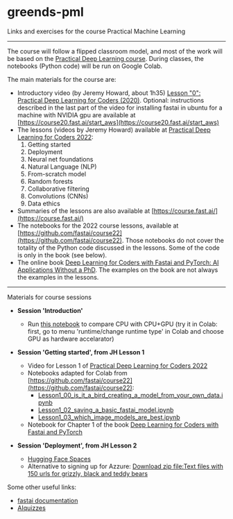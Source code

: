 # greends-pml
Links and exercises for the course Practical Machine Learning

---

The course will follow a flipped classroom model, and most of the work will be based on the [Practical Deep Learning course](https://course.fast.ai/). During classes, the notebooks (Python code) will be run on Google Colab.

The main materials for the course are:

- Introductory video (by Jeremy Howard, about 1h35) [Lesson "0": Practical Deep Learning for Coders (2020)](https://www.youtube.com/watch?v=gGxe2mN3kAg). Optional:  instructions described in the last part of the video for installing fastai in ubuntu for a machine with NVIDIA gpu are available at [https://course20.fast.ai/start_aws](https://course20.fast.ai/start_aws)
- The lessons (videos by Jeremy Howard) available at [Practical Deep Learning for Coders 2022](https://course.fast.ai/):
  1. Getting started
  2. Deployment
  3. Neural net foundations
  4. Natural Language (NLP)
  5. From-scratch model
  6. Random forests
  7. Collaborative filtering
  8. Convolutions (CNNs)
  9. Data ethics
- Summaries of the lessons are also available at [https://course.fast.ai/](https://course.fast.ai/)
- The notebooks for the 2022 course lessons, available at [https://github.com/fastai/course22](https://github.com/fastai/course22). Those notebooks do not cover the totality of the Python code discussed in the lessons. Some of the code is only in the book (see below).
- The online book [Deep Learning for Coders with Fastai and PyTorch: AI Applications Without a PhD](https://course.fast.ai/Resources/book.html). The examples on the book are not always the examples in the lessons. 

---

Materials for course sessions
  
  - **Session 'Introduction'**
    * Run [this notebook](test_GPU.ipynb) to compare CPU with CPU+GPU (try it in Colab: first, go to menu 'runtime/change runtime type' in Colab and choose GPU as hardware accelarator)
    
  - **Session 'Getting started', from JH Lesson 1**
    - Video for Lesson 1 of [Practical Deep Learning for Coders 2022](https://course.fast.ai/) 
    - Notebooks adapted for Colab from [https://github.com/fastai/course22](https://github.com/fastai/course22):
      - [Lesson1_00_is_it_a_bird_creating_a_model_from_your_own_data.ipynb](Lesson1_00_is_it_a_bird_creating_a_model_from_your_own_data.ipynb)
      - [Lesson1_02_saving_a_basic_fastai_model.ipynb](Lesson1_02_saving_a_basic_fastai_model.ipynb)
      - [Lesson1_03_which_image_models_are_best.ipynb](Lesson1_03_which_image_models_are_best.ipynb)
    - Notebook for Chapter 1 of the book [Deep Learning for Coders with Fastai and PyTorch](https://course.fast.ai/Resources/book.html)
      
  - **Session 'Deployment', from JH Lesson 2**
    * [Hugging Face Spaces](https://huggingface.co/spaces)
    * Alternative to signing up for Azzure: [Download zip file:Text files with 150 urls for grizzly, black and teddy bears](bears_urls.zip)

Some other useful links:
- [fastai documentation](https://docs.fast.ai/)
- [AIquizzes](https://aiquizzes.com/)
